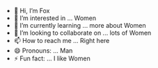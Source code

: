 - 👋 Hi, I’m Fox
- 👀 I’m interested in ... Women 
- 🌱 I’m currently learning ... more about Women
- 💞️ I’m looking to collaborate on ... lots of Women
- 📫 How to reach me ... Right here
- 😄 Pronouns: ... Man
- ⚡ Fun fact: ... I like Women

<!---
fxrdr31/fxrdr31 is a ✨ special ✨ repository because its `README.md` (this file) appears on your GitHub profile.
You can click the Preview link to take a look at your changes.
--->
